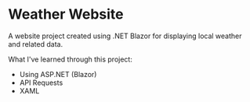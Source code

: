 # Weather Website

A website project created using .NET Blazor for displaying local weather and related data.

What I've learned through this project:
- Using ASP.NET (Blazor)
- API Requests
- XAML 
